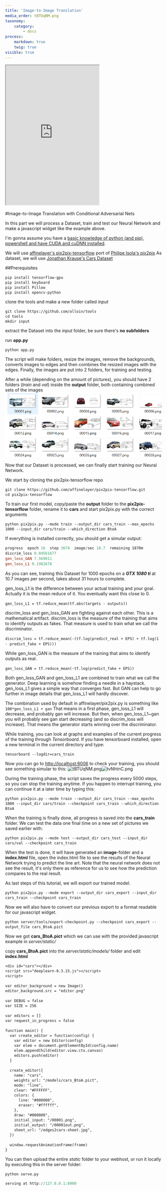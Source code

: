 ```yaml
---
title: 'Image-to-Image Translation'
media_order: tBTUqNM.png
taxonomy:
    category:
        - docs
process:
    markdown: true
    twig: true
visible: true
---
```


<iframe src="https://alloin.org/ai/draw/cars.html" height="450"></iframe>

#Image-to-Image Translation with Conditional Adversarial Nets

In this part we will process a Dataset, train and test our Neural Network and make a javascript widget like the example above. 

I'm gonna assume you have a [basic knowledge of python (and pip), powershell and have CUDA and cuDNN installed](https://towardsdatascience.com/installing-tensorflow-with-cuda-cudnn-and-gpu-support-on-windows-10-60693e46e781).

We will use [affinelayer's pix2pix-tensorflow](https://github.com/affinelayer/pix2pix-tensorflow) port of [Philipe Isola's pix2pix](https://github.com/phillipi/pix2pix)
As dataset, we will use [Jonathan Krause's Cars Dataset](https://ai.stanford.edu/~jkrause/cars/car_dataset.html)

##Prerequisites
```
pip install tensorflow-gpu
pip install keyboard
pip install Pillow
pip install opencv-python
```
clone the tools and make a new folder called *input*
```
git clone https://github.com/alloin/tools
cd tools
mkdir input
```
extract the Dataset into the *input* folder, be sure there's **no subfolders**

run **app.py**
```
python app.py
```
The script will make folders, resize the images, remove the backgrounds, converts  images to edges and then combines the resized images with the edges.
Finally, the images are put into 2 folders, for training and testing.

After a while (depending on the amount of pictures), you should have 2 folders (*train* and *val*) inside the **output** folder, both containing combined sets of the images
![9kFks0I.png](9kFks0I.png?resize=600,300)

Now that our Dataset is processed, we can finally start training our Neural Network.

We start by cloning the pix2pix-tensorflow repo
```
git clone https://github.com/affinelayer/pix2pix-tensorflow.git
cd pix2pix-tensorflow
```
To train our first model, copy/paste the **output** folder to the **pix2pix-tensorflow** folder, rename it to **cars** and start pix2pix.py with the correct arguments
```
python pix2pix.py --mode train --output_dir cars_train --max_epochs 1000 --input_dir cars/train --which_direction BtoA 
```
If everything is installed correctly, you should get a simular output:
```PowerShell
progress  epoch 16  step 3674  image/sec 10.7  remaining 1870m
discrim_loss 0.04561677
gen_loss_GAN 7.569011
gen_loss_L1 0.1982678
```
As you can see, training this Dataset for 1000 epochs on a ***GTX 1080 ti*** at 10.7 images per second, takes about 31 hours to complete.

gen_loss_L1 is the difference between your actual training and your goal. Actually it is the mean reduce of it. You eventually want this close to 0.

```gen_loss_L1 = tf.reduce_mean(tf.abs(targets - outputs))```

discrim_loss and gen_loss_GAN are fighting against each other. This is a mathematical artifact.
discrim_loss is the measure of the training that aims to identify outputs as fakes.
That measure is used to train what we call the discriminator.

```discrim_loss = tf.reduce_mean(-(tf.log(predict_real + EPS) + tf.log(1 - predict_fake + EPS)))```

While gen_loss_GAN is the measure of the training that aims to identify outputs as real.

```gen_loss_GAN = tf.reduce_mean(-tf.log(predict_fake + EPS))```

Both gen_loss_GAN and gen_loss_L1 are combined to train what we call the generator.
Deep learning is somehow finding a needle in a haystack.
gen_loss_L1 gives a simple way that converges fast.
But GAN can help to go further in image details that gen_loss_L1 will hardly discover.

The combination used by default in affinelayer/pix2pix.py is something like ```100*gen_loss_L1 + gan```
That means in a first phase, gen_loss_L1 will decrease, and probably gan will increase.
But then, when gen_loss_L1~gan you will probably see gan start decreasing (and so discrim_loss will increase).
That means the generator starts winning over the discriminator.

While training, you can look at graphs and examples of the current progress of the training through *Tensorboard*.
If you have tensorboard installed, open a new terminal in the current directory and type:
```
tensorboard --logdir=cars_train
```
Now you can go to [http://localhost:6006](http://localhost:6006) to check your training, you should see something simular to this:
![tBTUqNM.png](tBTUqNM.png?resize=600,300)![tvNhtnC.png](tvNhtnC.png?resize=600,300)

During the training phase, the script saves the progress every 5000 steps, so you can stop the training anytime.
If you happen to interrupt training, you can continue it at a later time by typing this:
```
python pix2pix.py --mode train --output_dir cars_train --max_epochs 1000 --input_dir cars/train --checkpoint cars_train --which_direction BtoA 
```
When the training is finally done, all progress is saved into the **cars_train** folder.
We can test the data one final time on a new set of pictures we saved earlier with:
```
python pix2pix.py --mode test --output_dir cars_test --input_dir cars/val --checkpoint cars_train
```
When the test is done, it will have generated an **image**-folder and a **index.html** file, open the index.html file to see the results of the Neural Network trying to predict the line art.
Note that the neural network does not see the result, it's only there as reference for us to see how the prediction compares to the real result.

As last steps of this tutorial, we will export our trained model.
```
python pix2pix.py --mode export --output_dir cars_export --input_dir cars_train --checkpoint cars_train
```
Now we will also have to convert our previous export to a format readable for our javascript widget.
```
python server/tools/export-checkpoint.py --checkpoint cars_export --output_file cars_BtoA.pict
```
Now we got **cars_BtoA.pict** which we can use with the provided javascript example in *server/static/*

copy **cars_BtoA.pict** into the *server/static/models/* folder and edit **index.html**

```
<div id="cars"></div>
<script src="deeplearn-0.3.15.js"></script>
<script>

var editor_background = new Image()
editor_background.src = "editor.png"

var DEBUG = false
var SIZE = 256

var editors = []
var request_in_progress = false

function main() {
  var create_editor = function(config) {
    var editor = new Editor(config)
    var elem = document.getElementById(config.name)
    elem.appendChild(editor.view.ctx.canvas)
    editors.push(editor)
  }

  create_editor({
    name: "cars",
    weights_url: "/models/cars_BtoA.pict",
    mode: "line",
    clear: "#FFFFFF",
    colors: {
      line: "#000000",
      eraser: "#ffffff",
    },
    draw: "#000000",
    initial_input: "/00001.png",
    initial_output: "/00001out.png",
    sheet_url: "/edges2cars-sheet.jpg",
  })

  window.requestAnimationFrame(frame)
}
```
You can then upload the entire *static* folder to your webhost, or run it locally by executing this in the server folder:
```
python serve.py
```
```PowerShell
serving at http://127.0.0.1:8000
```
